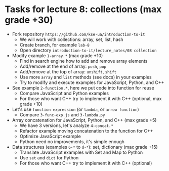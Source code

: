 # Tasks for lecture 8: collections (max grade +30)

- Fork repository `https://github.com/kse-ua/introduction-to-it`
  - We will work with collections: array, set, list, hash
  - Create branch, for example `lab-8`
  - Open directory `introduction-to-it/lecture_notes/08 collection`
- Modify example `1-array.*` (max grade +10)
  - Find in search engine how to add and remove array elements
  - Add/remove at the end of array: `push`, `pop`
  - Add/remove at the top of array: `unshift`, `shift`
  - Use more `array` and `list` methods (see docs) in your examples
  - Try to modify and execute examples for JavaScript, Python, and C++
- See example `2-function.*`, here we put code into function for reuse
  - Compare JavaScript and Python examples
  - For those who want C++ try to implement it with C++ (optional, max grade +10)
- Let's use `function expression` (or `lambda`, or `arrow function`)
  - Compare `3-func-exp.js` and `3-lambda.py`
- Array concatenation for JavaScript, Python, and C++ (max grade +5)
  - We have 3 versions, let's analyze `4-concat.*`
  - Refactor example moving concatenation to the function for C++
  - Optimize JavaScript example
  - Python need no improvements, it's simple enough
- Data structures (examples `6-*` to `d-*`): set, dictionary (max grade +15)
  - Translate JavaScript examples with Set and Map to Python
  - Use `set` and `dict` for Python
  - For those who want C++ try to implement it with C++ (optional)
